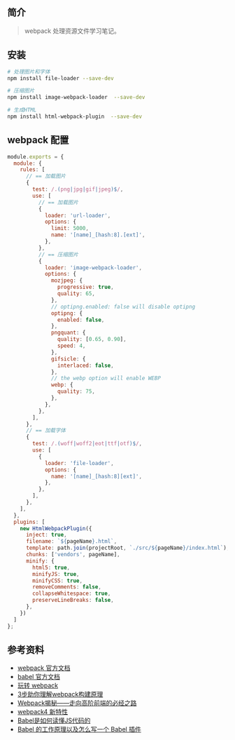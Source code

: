 ## 简介

> webpack 处理资源文件学习笔记。

## 安装

```bash
# 处理图片和字体
npm install file-loader --save-dev

# 压缩图片
npm install image-webpack-loader  --save-dev

# 生成HTML
npm install html-webpack-plugin  --save-dev 
```

## webpack 配置

```js
module.exports = {
  module: {
    rules: [
      // == 加载图片
      {
        test: /.(png|jpg|gif|jpeg)$/,
        use: [
          // == 加载图片
          {
            loader: 'url-loader',
            options: {
              limit: 5000,
              name: '[name]_[hash:8].[ext]',
            },
          },
          // == 压缩图片
          {
            loader: 'image-webpack-loader',
            options: {
              mozjpeg: {
                progressive: true,
                quality: 65,
              },
              // optipng.enabled: false will disable optipng
              optipng: {
                enabled: false,
              },
              pngquant: {
                quality: [0.65, 0.90],
                speed: 4,
              },
              gifsicle: {
                interlaced: false,
              },
              // the webp option will enable WEBP
              webp: {
                quality: 75,
              },
            },
          },
        ],
      },
      // == 加载字体
      {
        test: /.(woff|woff2|eot|ttf|otf)$/,
        use: [
          {
            loader: 'file-loader',
            options: {
              name: '[name]_[hash:8][ext]',
            },
          },
        ],
      },
    ],
  },
  plugins: [
    new HtmlWebpackPlugin({
      inject: true,
      filename: `${pageName}.html`,
      template: path.join(projectRoot, `./src/${pageName}/index.html`),
      chunks: ['vendors', pageName],
      minify: {
        html5: true,
        minifyJS: true,
        minifyCSS: true,
        removeComments: false,
        collapseWhitespace: true,
        preserveLineBreaks: false,
      },
    })
  ]
};
```

## 参考资料

- [webpack 官方文档](https://webpack.js.org/)
- [babel 官方文档](https://babeljs.io/)
- [玩转 webpack](https://time.geekbang.org/course/intro/100028901)
- [3步助你理解webpack构建原理](https://learn.kaikeba.com/catalog/211875)
- [Webpack揭秘——走向高阶前端的必经之路 ](https://juejin.im/post/6844903685407916039)
- [webpack4 新特性](https://lz5z.com/webpack4-new/)
- [Babel是如何读懂JS代码的](https://zhuanlan.zhihu.com/p/27289600)
- [Babel 的工作原理以及怎么写一个 Babel 插件](https://cloud.tencent.com/developer/article/1520124)
